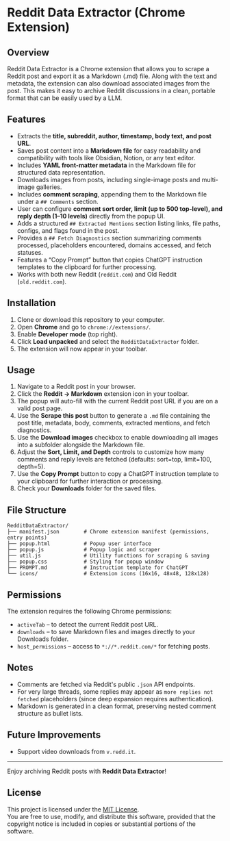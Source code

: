 # Reddit Data Extractor (Chrome Extension)

## Overview
Reddit Data Extractor is a Chrome extension that allows you to scrape a Reddit post and export it as a Markdown (.md) file. Along with the text and metadata, the extension can also download associated images from the post. This makes it easy to archive Reddit discussions in a clean, portable format that can be easily used by a LLM.

## Features
- Extracts the **title, subreddit, author, timestamp, body text, and post URL**.
- Saves post content into a **Markdown file** for easy readability and compatibility with tools like Obsidian, Notion, or any text editor.
- Includes **YAML front-matter metadata** in the Markdown file for structured data representation.
- Downloads images from posts, including single-image posts and multi-image galleries.
- Includes **comment scraping**, appending them to the Markdown file under a `## Comments` section.
- User can configure **comment sort order, limit (up to 500 top-level), and reply depth (1–10 levels)** directly from the popup UI.
- Adds a structured `## Extracted Mentions` section listing links, file paths, configs, and flags found in the post.
- Provides a `## Fetch Diagnostics` section summarizing comments processed, placeholders encountered, domains accessed, and fetch statuses.
- Features a “Copy Prompt” button that copies ChatGPT instruction templates to the clipboard for further processing.
- Works with both new Reddit (`reddit.com`) and Old Reddit (`old.reddit.com`).

## Installation
1. Clone or download this repository to your computer.
2. Open **Chrome** and go to `chrome://extensions/`.
3. Enable **Developer mode** (top right).
4. Click **Load unpacked** and select the `RedditDataExtractor` folder.
5. The extension will now appear in your toolbar.

## Usage
1. Navigate to a Reddit post in your browser.
2. Click the **Reddit → Markdown** extension icon in your toolbar.
3. The popup will auto-fill with the current Reddit post URL if you are on a valid post page.
4. Use the **Scrape this post** button to generate a `.md` file containing the post title, metadata, body, comments, extracted mentions, and fetch diagnostics.
5. Use the **Download images** checkbox to enable downloading all images into a subfolder alongside the Markdown file.
6. Adjust the **Sort, Limit, and Depth** controls to customize how many comments and reply levels are fetched (defaults: sort=top, limit=100, depth=5).
7. Use the **Copy Prompt** button to copy a ChatGPT instruction template to your clipboard for further interaction or processing.
8. Check your **Downloads** folder for the saved files.

## File Structure
```
RedditDataExtractor/
├── manifest.json        # Chrome extension manifest (permissions, entry points)
├── popup.html           # Popup user interface
├── popup.js             # Popup logic and scraper
├── util.js              # Utility functions for scraping & saving
├── popup.css            # Styling for popup window
├── PROMPT.md            # Instruction template for ChatGPT
└── icons/               # Extension icons (16x16, 48x48, 128x128)
```

## Permissions
The extension requires the following Chrome permissions:
- `activeTab` – to detect the current Reddit post URL.
- `downloads` – to save Markdown files and images directly to your Downloads folder.
- `host_permissions` – access to `*://*.reddit.com/*` for fetching posts.

## Notes
- Comments are fetched via Reddit's public `.json` API endpoints.
- For very large threads, some replies may appear as `more replies not fetched` placeholders (since deep expansion requires authentication).
- Markdown is generated in a clean format, preserving nested comment structure as bullet lists.

## Future Improvements
- Support video downloads from `v.redd.it`.

---
Enjoy archiving Reddit posts with **Reddit Data Extractor**!

## License

This project is licensed under the [MIT License](LICENSE).  
You are free to use, modify, and distribute this software, provided that the copyright notice is included in copies or substantial portions of the software.
